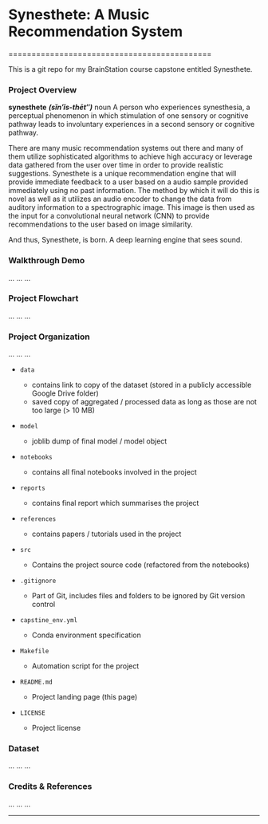 # Synesthete: A Music Recommendation System
============================================

This is a git repo for my BrainStation course capstone entitled Synesthete.

### Project Overview
**synesthete** ***(sĭn′ĭs-thēt″)*** noun
A person who experiences synesthesia, a perceptual phenomenon in which stimulation of one sensory or cognitive pathway
leads to involuntary experiences in a second sensory or cognitive pathway.

There are many music recommendation systems out there and many of them utilize sophisticated algorithms to achieve high 
accuracy or leverage data gathered from the user over time in order to provide realistic suggestions. Synesthete is a
unique recommendation engine that will provide immediate feedback to a user based on a audio sample provided immediately
using no past information. The method by which it will do this is novel as well as it utilizes an audio encoder to change
the data from auditory information to a spectrographic image. This image is then used as the input for a convolutional neural
network (CNN) to provide recommendations to the user based on image similarity. 

And thus, Synesthete, is born. A deep learning engine that sees sound.

### Walkthrough Demo

...
...
...

### Project Flowchart

...
...
...

### Project Organization

...
...
...

* `data` 
    - contains link to copy of the dataset (stored in a publicly accessible Google Drive folder)
    - saved copy of aggregated / processed data as long as those are not too large (> 10 MB)

* `model`
    - joblib dump of final model / model object

* `notebooks`
    - contains all final notebooks involved in the project

* `reports`
    - contains final report which summarises the project

* `references`
    - contains papers / tutorials used in the project

* `src`
    - Contains the project source code (refactored from the notebooks)

* `.gitignore`
    - Part of Git, includes files and folders to be ignored by Git version control

* `capstine_env.yml`
    - Conda environment specification

* `Makefile`
    - Automation script for the project

* `README.md`
    - Project landing page (this page)

* `LICENSE`
    - Project license

### Dataset

...
...
...

### Credits & References

...
...
...

--------